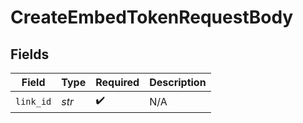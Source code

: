 # CreateEmbedTokenRequestBody


## Fields

| Field              | Type               | Required           | Description        |
| ------------------ | ------------------ | ------------------ | ------------------ |
| `link_id`          | *str*              | :heavy_check_mark: | N/A                |